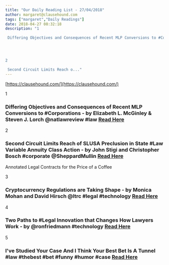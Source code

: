 ```yaml
---
title: "Our Daily Reading List - 27/04/2018"
author: margaret@clausehound.com
tags: ["margaret","Daily Readings"]
date: 2018-04-27 08:32:18
description: "1

 Differing Objectives and Consequences of Recent MLP Conversions to #Corporations - by Elizabeth L. McGinley & Steven J. Lorch @natlawreview #law Read Here

 


2

 Second Circuit Limits Reach o..."
---
```


[https://clausehound.com/](https://clausehound.com/)

1

###  Differing Objectives and Consequences of Recent MLP Conversions to #Corporations - by Elizabeth L. McGinley & Steven J. Lorch @natlawreview #law [Read Here](https://www.natlawreview.com/article/differing-objectives-and-consequences-recent-mlp-conversions-to-corporations)

 

2

###  Second Circuit Limits Reach of SLUSA Preclusion in State #Law Variable Annuity Class Action - by John Stigi and Christopher Bosch #corporate @SheppardMullin [Read Here](https://www.corporatesecuritieslawblog.com/2018/04/slusa-preclusion-annuity-class-action/)

Annotated Legal Contracts
for the Price of a Coffee

3

###  Cryptocurrency Regulations are Taking Shape - by Monica Mohan and David Hirsch @ltrc #legal #technology  [Read Here](http://www.lawtechnologytoday.org/2018/04/regulation-of-cryptocurrencies/)

 

4

###  Two Paths to #Legal Innovation that Changes How Lawyers Work - by @ronfriedmann #technology  [Read Here](https://prismlegal.com/two-paths-to-legal-innovation-that-changes-how-lawyers-work/)

 

5

###  I've Studied Your Case And I Think Your Best Bet Is A Tunnel #law #thebest #bet #funny #humor #case [Read Here](https://www.pinterest.com/pin/498070040032547730/)

 
